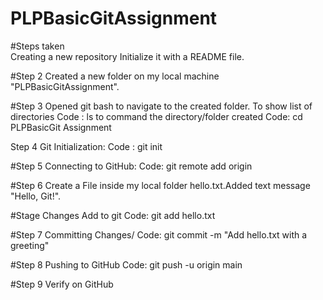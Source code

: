 # PLPBasicGitAssignment

#Steps taken  
Creating a new repository
Initialize it with a README file.

#Step 2
Created a new folder on my local machine "PLPBasicGitAssignment".

#Step 3 
Opened git bash to navigate to the created folder. To show list of directories
Code : ls 
to command the directory/folder created
Code: cd PLPBasicGit Assignment

Step 4
Git Initialization: 
Code : git init

#Step 5 
Connecting to GitHub:
Code: git remote add origin <repository-url>

#Step 6
Create a File inside my local folder hello.txt.Added text message "Hello, Git!".

#Stage Changes
Add to git 
Code: git add hello.txt

#Step 7
 Committing Changes/
 Code:  git commit -m "Add hello.txt with a greeting"

#Step 8 
Pushing to GitHub
Code: git push -u origin main

#Step 9 Verify on GitHub
